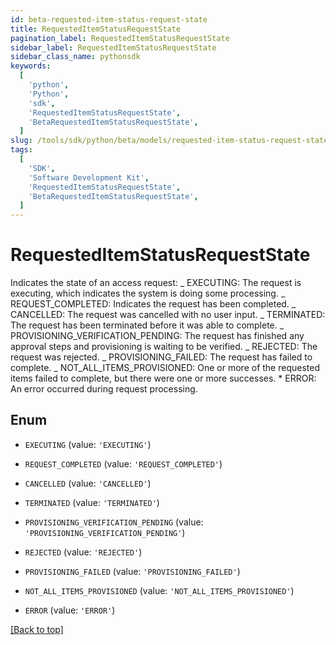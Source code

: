 ```yaml
---
id: beta-requested-item-status-request-state
title: RequestedItemStatusRequestState
pagination_label: RequestedItemStatusRequestState
sidebar_label: RequestedItemStatusRequestState
sidebar_class_name: pythonsdk
keywords:
  [
    'python',
    'Python',
    'sdk',
    'RequestedItemStatusRequestState',
    'BetaRequestedItemStatusRequestState',
  ]
slug: /tools/sdk/python/beta/models/requested-item-status-request-state
tags:
  [
    'SDK',
    'Software Development Kit',
    'RequestedItemStatusRequestState',
    'BetaRequestedItemStatusRequestState',
  ]
---
```


# RequestedItemStatusRequestState

Indicates the state of an access request: _ EXECUTING: The request is executing, which indicates the system is doing some processing. _ REQUEST_COMPLETED: Indicates the request has been completed. _ CANCELLED: The request was cancelled with no user input. _ TERMINATED: The request has been terminated before it was able to complete. _ PROVISIONING_VERIFICATION_PENDING: The request has finished any approval steps and provisioning is waiting to be verified. _ REJECTED: The request was rejected. _ PROVISIONING_FAILED: The request has failed to complete. _ NOT_ALL_ITEMS_PROVISIONED: One or more of the requested items failed to complete, but there were one or more successes. \* ERROR: An error occurred during request processing.

## Enum

- `EXECUTING` (value: `'EXECUTING'`)

- `REQUEST_COMPLETED` (value: `'REQUEST_COMPLETED'`)

- `CANCELLED` (value: `'CANCELLED'`)

- `TERMINATED` (value: `'TERMINATED'`)

- `PROVISIONING_VERIFICATION_PENDING` (value: `'PROVISIONING_VERIFICATION_PENDING'`)

- `REJECTED` (value: `'REJECTED'`)

- `PROVISIONING_FAILED` (value: `'PROVISIONING_FAILED'`)

- `NOT_ALL_ITEMS_PROVISIONED` (value: `'NOT_ALL_ITEMS_PROVISIONED'`)

- `ERROR` (value: `'ERROR'`)

[[Back to top]](#)

